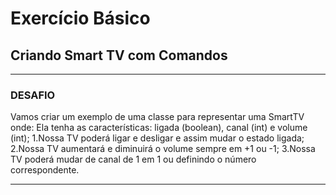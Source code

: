 # **Exercício Básico**

## **Criando Smart TV com Comandos**

----
### **DESAFIO**

Vamos criar um exemplo de uma classe para representar uma SmartTV onde:
Ela tenha as características: ligada (boolean), canal (int) e volume (int);
1.Nossa TV poderá ligar e desligar e assim mudar o estado ligada;
2.Nossa TV aumentará e diminuirá o volume sempre em +1 ou -1;
3.Nossa TV poderá mudar de canal de 1 em 1 ou definindo o número correspondente.

---